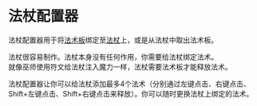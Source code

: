# 法杖配置器

法杖配置器用于将[法术板](./Spell-Plates)绑定至[法杖](./Staves)上，或是从法杖中取出法术板。

法杖很容易制作。法杖本身没有任何作用，你需要给法杖绑定法术。  
就像巫师使用符文给法杖注入魔力一样，法杖需要法术板才能释放法术。

法杖配置器让你可以给法杖添加最多4个法术（分别通过左键点击、右键点击、Shift+左键点击、Shift+右键点击来释放）。你可以随时更换法杖上绑定的法术。
